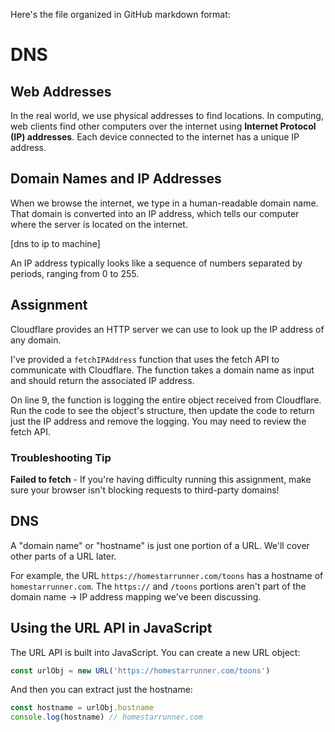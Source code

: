 Here's the file organized in GitHub markdown format:

# DNS

## Web Addresses

In the real world, we use physical addresses to find locations. In computing, web clients find other computers over the internet using **Internet Protocol (IP) addresses**. Each device connected to the internet has a unique IP address.

## Domain Names and IP Addresses

When we browse the internet, we type in a human-readable domain name. That domain is converted into an IP address, which tells our computer where the server is located on the internet.

[dns to ip to machine]

An IP address typically looks like a sequence of numbers separated by periods, ranging from 0 to 255.

## Assignment

Cloudflare provides an HTTP server we can use to look up the IP address of any domain.

I've provided a `fetchIPAddress` function that uses the fetch API to communicate with Cloudflare. The function takes a domain name as input and should return the associated IP address.

On line 9, the function is logging the entire object received from Cloudflare. Run the code to see the object's structure, then update the code to return just the IP address and remove the logging. You may need to review the fetch API.

### Troubleshooting Tip

**Failed to fetch** - If you're having difficulty running this assignment, make sure your browser isn't blocking requests to third-party domains!

## DNS

A "domain name" or "hostname" is just one portion of a URL. We'll cover other parts of a URL later.

For example, the URL `https://homestarrunner.com/toons` has a hostname of `homestarrunner.com`. The `https://` and `/toons` portions aren't part of the domain name -> IP address mapping we've been discussing.

## Using the URL API in JavaScript

The URL API is built into JavaScript. You can create a new URL object:

```javascript
const urlObj = new URL('https://homestarrunner.com/toons')
```

And then you can extract just the hostname:

```javascript
const hostname = urlObj.hostname
console.log(hostname) // homestarrunner.com
```